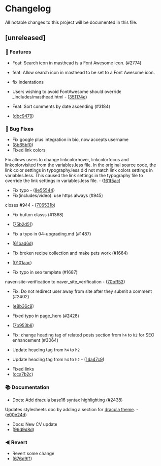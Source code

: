 # Changelog

All notable changes to this project will be documented in this file.

## [unreleased]

### 🚀 Features

- Feat: Search icon in masthead is a Font Awesome icon. (#2774)

* feat: Allow search icon in masthead to be set to a Font Awesome icon.

* fix indentations

* Users wishing to avoid FontAwesome should override _includes/masthead.html - ([351174e](https://github.com/phonglam3103/phonglam3103.github.io/commit/351174e4940e88d835cc3cc774786a68d9460500))
- Feat: Sort comments by date ascending (#3184)

 - ([dbc9479](https://github.com/phonglam3103/phonglam3103.github.io/commit/dbc9479fd5c262538d99d50fd3a648ee317d4a2a))

### 🐛 Bug Fixes

- Fix google plus integration in bio, now accepts username
 - ([8b65bf0](https://github.com/phonglam3103/phonglam3103.github.io/commit/8b65bf0fac8af4bb4336f0ec053de87edcfe2495))
- Fixed link colors

Fix allows users to change linkcolorhover, linkcolorfocus and linkcolorvisited from the variables.less file. In the original source code, the link color settings in typography.less did not match link colors settings in variables.less. This caused the link settings in the typography file to override the link settings in variables.less file. - ([161f5ac](https://github.com/phonglam3103/phonglam3103.github.io/commit/161f5ac7b95fb878427dd80f9fed2ef17689c7d0))
- Fix typo - ([8e55544](https://github.com/phonglam3103/phonglam3103.github.io/commit/8e55544e3eb2e75052bba98e8a97a4627bd12283))
- Fix(includes/video): use https always (#945)

closes #944 - ([706531b](https://github.com/phonglam3103/phonglam3103.github.io/commit/706531b60da31c53f852e9c104b55a45fb4bd4ab))
- Fix button classs (#1368)

 - ([75b2d51](https://github.com/phonglam3103/phonglam3103.github.io/commit/75b2d514c20323db4d3a82232de8fb66b5c8bdd3))
- Fix a typo in 04-upgrading.md (#1487)

 - ([61bad6d](https://github.com/phonglam3103/phonglam3103.github.io/commit/61bad6d0aa7622a6589533028d9082e4600e9369))
- Fix broken recipe collection and make pets work (#1664)

 - ([0101aac](https://github.com/phonglam3103/phonglam3103.github.io/commit/0101aac2ca77c9b136f40bcf006329a5c2c4e9ee))
- Fix typo in seo template (#1687)

naver-site-verification to naver_site_verification - ([70bff53](https://github.com/phonglam3103/phonglam3103.github.io/commit/70bff53a41d34cc685be7d8b1d18db4bbf7eefc2))
- Fix: Do not redirect user away from site after they submit a comment (#2402)

 - ([e8b36c9](https://github.com/phonglam3103/phonglam3103.github.io/commit/e8b36c94d3e7cb4295242ca054a6a0c2b132c708))
- Fixed typo in  page_hero (#2428)

 - ([7b953b6](https://github.com/phonglam3103/phonglam3103.github.io/commit/7b953b6b013050cf621536df0651d6888a6c90c5))
- Fix: change heading tag of related posts section from `h4` to `h2` for SEO enhancement (#3064)

* Update heading tag from `h4` to `h2`

* Update heading tag from `h4` to `h2` - ([14a47c9](https://github.com/phonglam3103/phonglam3103.github.io/commit/14a47c9d39bb37f5f40f78dbe5b36280fa65aec8))
- Fixed links
 - ([cca7b2c](https://github.com/phonglam3103/phonglam3103.github.io/commit/cca7b2c0322c375eb1f3db0a30ca3c3e9ed408b9))

### 📚 Documentation

- Docs: Add dracula base16 syntax highlighting (#2438)

Updates stylesheets doc by adding a section for [dracula theme](https://draculatheme.com/). - ([e00e24d](https://github.com/phonglam3103/phonglam3103.github.io/commit/e00e24dc9d79f3ac9b04f8074de6e49e0aada79e))
- Docs: New CV update
 - ([96d9d8d](https://github.com/phonglam3103/phonglam3103.github.io/commit/96d9d8d0c97dc197190777f658fe8b534e204c6f))

### ◀️ Revert

- Revert some change
 - ([676d9f1](https://github.com/phonglam3103/phonglam3103.github.io/commit/676d9f1854091613b78ffaebecb5761553334b7f))

<!-- generated by git-cliff -->
